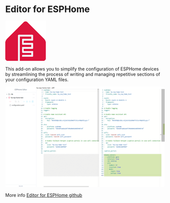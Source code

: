 # Editor for ESPHome

![logo](https://github.com/Morcatko/ha-addons/raw/main/esphome-editor/icon.png)

This add-on allows you to simplify the configuration of ESPHome devices by streamlining the process of writing and managing repetitive sections of your configuration YAML files.

<p align="center">
<img title="Editor for ESPHome" src="https://github.com/Morcatko/ha-addons/raw/main/esphome-editor/images/screenshot.png" width="700px"></img>
</p>

More info [Editor for ESPHome github](https://github.com/Morcatko/EspHome-Editor/blob/main/README.md)